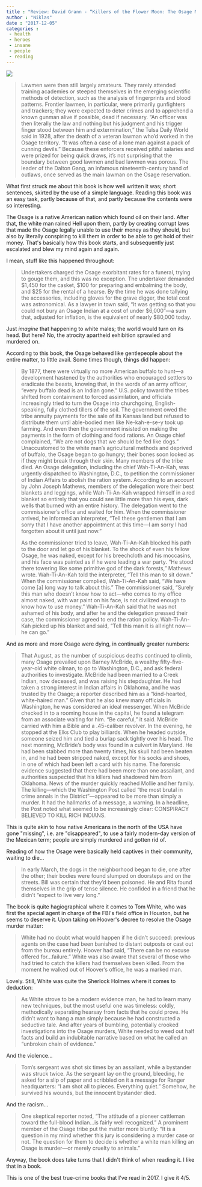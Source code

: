 ```yaml
---
title : "Review: David Grann - “Killers of the Flower Moon: The Osage Murders and the Birth of the FBI”"
author : "Niklas"
date : "2017-12-05"
categories : 
 - health
 - heroes
 - insane
 - people
 - reading
---
```


[![](https://niklasblog.com/wp-content/596fa30373ec6.image_.jpg)](https://niklasblog.com/wp-content/596fa30373ec6.image_.jpg)

> Lawmen were then still largely amateurs. They rarely attended training academies or steeped themselves in the emerging scientific methods of detection, such as the analysis of fingerprints and blood patterns. Frontier lawmen, in particular, were primarily gunfighters and trackers; they were expected to deter crimes and to apprehend a known gunman alive if possible, dead if necessary. “An officer was then literally the law and nothing but his judgment and his trigger finger stood between him and extermination,” the Tulsa Daily World said in 1928, after the death of a veteran lawman who’d worked in the Osage territory. “It was often a case of a lone man against a pack of cunning devils.” Because these enforcers received pitiful salaries and were prized for being quick draws, it’s not surprising that the boundary between good lawmen and bad lawmen was porous. The leader of the Dalton Gang, an infamous nineteenth-century band of outlaws, once served as the main lawman on the Osage reservation.

What first struck me about this book is how well written it was; short sentences, skirted by the use of a simple language. Reading this book was an easy task, partly because of that, and partly because the contents were so interesting.

The Osage is a native American nation which found oil on their land. After that, the white man rained Hell upon them, partly by creating corrupt laws that made the Osage legally unable to use their money as they should, but also by literally conspiring to kill them in order to be able to get hold of their money. That's basically how this book starts, and subsequently just escalated and blew my mind again and again.

I mean, stuff like this happened throughout:

> Undertakers charged the Osage exorbitant rates for a funeral, trying to gouge them, and this was no exception. The undertaker demanded $1,450 for the casket, $100 for preparing and embalming the body, and $25 for the rental of a hearse. By the time he was done tallying the accessories, including gloves for the grave digger, the total cost was astronomical. As a lawyer in town said, “It was getting so that you could not bury an Osage Indian at a cost of under $6,000”—a sum that, adjusted for inflation, is the equivalent of nearly $80,000 today.

Just _imagine_ that happening to white males; the world would turn on its head. But here? No, the atrocity apartheid exhibition sprawled and murdered on.

According to this book, the Osage behaved like gentlepeople about the entire matter, to little avail. Some times though, things did happen:

> By 1877, there were virtually no more American buffalo to hunt—a development hastened by the authorities who encouraged settlers to eradicate the beasts, knowing that, in the words of an army officer, “every buffalo dead is an Indian gone.” U.S. policy toward the tribes shifted from containment to forced assimilation, and officials increasingly tried to turn the Osage into churchgoing, English-speaking, fully clothed tillers of the soil. The government owed the tribe annuity payments for the sale of its Kansas land but refused to distribute them until able-bodied men like Ne-kah-e-se-y took up farming. And even then the government insisted on making the payments in the form of clothing and food rations. An Osage chief complained, “We are not dogs that we should be fed like dogs.” Unaccustomed to the white man’s agricultural methods and deprived of buffalo, the Osage began to go hungry; their bones soon looked as if they might break through their skin. Many members of the tribe died. An Osage delegation, including the chief Wah-Ti-An-Kah, was urgently dispatched to Washington, D.C., to petition the commissioner of Indian Affairs to abolish the ration system. According to an account by John Joseph Mathews, members of the delegation wore their best blankets and leggings, while Wah-Ti-An-Kah wrapped himself in a red blanket so entirely that you could see little more than his eyes, dark wells that burned with an entire history. The delegation went to the commissioner’s office and waited for him. When the commissioner arrived, he informed an interpreter, “Tell these gentlemen that I am sorry that I have another appointment at this time—I am sorry I had forgotten about it until just now.”
> 
> As the commissioner tried to leave, Wah-Ti-An-Kah blocked his path to the door and let go of his blanket. To the shock of even his fellow Osage, he was naked, except for his breechcloth and his moccasins, and his face was painted as if he were leading a war party. “He stood there towering like some primitive god of the dark forests,” Mathews wrote. Wah-Ti-An-Kah told the interpreter, “Tell this man to sit down.” When the commissioner complied, Wah-Ti-An-Kah said, “We have come \[a\] long way to talk about this.” The commissioner said, “Surely this man who doesn’t know how to act—who comes to my office almost naked, with war paint on his face, is not civilized enough to know how to use money.” Wah-Ti-An-Kah said that he was not ashamed of his body, and after he and the delegation pressed their case, the commissioner agreed to end the ration policy. Wah-Ti-An-Kah picked up his blanket and said, “Tell this man it is all right now—he can go.”

And as more and more Osage were dying, in continually greater numbers:

> That August, as the number of suspicious deaths continued to climb, many Osage prevailed upon Barney McBride, a wealthy fifty-five-year-old white oilman, to go to Washington, D.C., and ask federal authorities to investigate. McBride had been married to a Creek Indian, now deceased, and was raising his stepdaughter. He had taken a strong interest in Indian affairs in Oklahoma, and he was trusted by the Osage; a reporter described him as a “kind-hearted, white-haired man.” Given that he also knew many officials in Washington, he was considered an ideal messenger. When McBride checked in to a rooming house in the capital, he found a telegram from an associate waiting for him. “Be careful,” it said. McBride carried with him a Bible and a .45-caliber revolver. In the evening, he stopped at the Elks Club to play billiards. When he headed outside, someone seized him and tied a burlap sack tightly over his head. The next morning, McBride’s body was found in a culvert in Maryland. He had been stabbed more than twenty times, his skull had been beaten in, and he had been stripped naked, except for his socks and shoes, in one of which had been left a card with his name. The forensic evidence suggested that there had been more than one assailant, and authorities suspected that his killers had shadowed him from Oklahoma. News of the murder quickly reached Mollie and her family. The killing—which the Washington Post called “the most brutal in crime annals in the District”—appeared to be more than simply a murder. It had the hallmarks of a message, a warning. In a headline, the Post noted what seemed to be increasingly clear: CONSPIRACY BELIEVED TO KILL RICH INDIANS.

This is quite akin to how native Americans in the north of the USA have gone "missing", i.e. are "disappeared", to use a fairly modern-day version of the Mexican term; people are simply murdered and gotten rid of.

Reading of how the Osage were basically held captives in their community, waiting to die...

> In early March, the dogs in the neighborhood began to die, one after the other; their bodies were found slumped on doorsteps and on the streets. Bill was certain that they’d been poisoned. He and Rita found themselves in the grip of tense silence. He confided in a friend that he didn’t “expect to live very long.”

The book is quite hagiographical where it comes to Tom White, who was first the special agent in charge of the FBI's field office in Houston, but he seems to deserve it. Upon taking on Hoover's decree to resolve the Osage murder matter:

> White had no doubt what would happen if he didn’t succeed: previous agents on the case had been banished to distant outposts or cast out from the bureau entirely. Hoover had said, “There can be no excuse offered for…failure.” White was also aware that several of those who had tried to catch the killers had themselves been killed. From the moment he walked out of Hoover’s office, he was a marked man.

Lovely. Still, White was quite the Sherlock Holmes where it comes to deduction:

> As White strove to be a modern evidence man, he had to learn many new techniques, but the most useful one was timeless: coldly, methodically separating hearsay from facts that he could prove. He didn’t want to hang a man simply because he had constructed a seductive tale. And after years of bumbling, potentially crooked investigations into the Osage murders, White needed to weed out half facts and build an indubitable narrative based on what he called an “unbroken chain of evidence.”

And the violence...

> Tom’s sergeant was shot six times by an assailant, while a bystander was struck twice. As the sergeant lay on the ground, bleeding, he asked for a slip of paper and scribbled on it a message for Ranger headquarters: “I am shot all to pieces. Everything quiet.” Somehow, he survived his wounds, but the innocent bystander died.

And the racism...

> One skeptical reporter noted, “The attitude of a pioneer cattleman toward the full-blood Indian…is fairly well recognized.” A prominent member of the Osage tribe put the matter more bluntly: “It is a question in my mind whether this jury is considering a murder case or not. The question for them to decide is whether a white man killing an Osage is murder—or merely cruelty to animals.”

Anyway, the book does take turns that I didn't think of when reading it. I like that in a book.

This is one of the best true-crime books that I've read in 2017. I give it 4/5.
